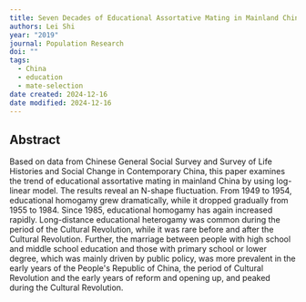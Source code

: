 ```yaml
---
title: Seven Decades of Educational Assortative Mating in Mainland China
authors: Lei Shi
year: "2019"
journal: Population Research
doi: ""
tags:
  - China
  - education
  - mate-selection
date created: 2024-12-16
date modified: 2024-12-16
---
```


## Abstract

Based on data from Chinese General Social Survey and Survey of Life Histories and Social Change in Contemporary China, this paper examines the trend of educational assortative mating in mainland China by using log-linear model. The results reveal an N-shape fluctuation. From 1949 to 1954, educational homogamy grew dramatically, while it dropped gradually from 1955 to 1984. Since 1985, educational homogamy has again increased rapidly. Long-distance educational heterogamy was common during the period of the Cultural Revolution, while it was rare before and after the Cultural Revolution. Further, the marriage between people with high school and middle school education and those with primary school or lower degree, which was mainly driven by public policy, was more prevalent in the early years of the People's Republic of China, the period of Cultural Revolution and the early years of reform and opening up, and peaked during the Cultural Revolution.
